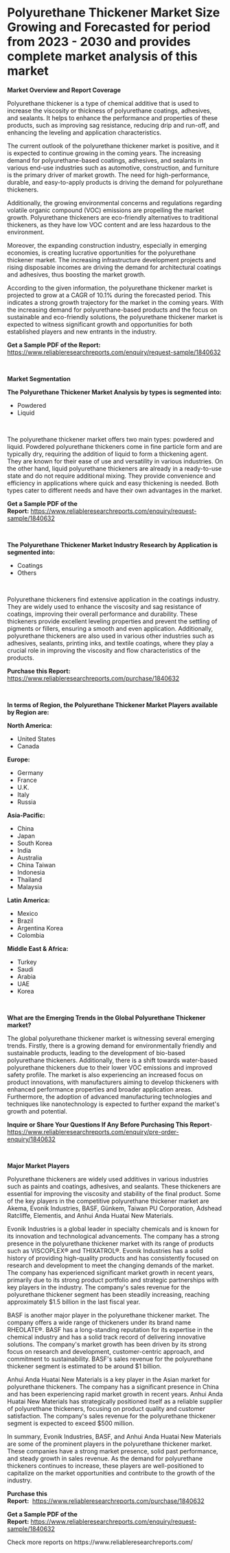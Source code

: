 <p><h1>Polyurethane Thickener Market Size Growing and Forecasted for period from 2023 - 2030 and provides complete market analysis of this market</h1></p><p><strong>Market Overview and Report Coverage</strong></p>
<p><p>Polyurethane thickener is a type of chemical additive that is used to increase the viscosity or thickness of polyurethane coatings, adhesives, and sealants. It helps to enhance the performance and properties of these products, such as improving sag resistance, reducing drip and run-off, and enhancing the leveling and application characteristics.</p><p>The current outlook of the polyurethane thickener market is positive, and it is expected to continue growing in the coming years. The increasing demand for polyurethane-based coatings, adhesives, and sealants in various end-use industries such as automotive, construction, and furniture is the primary driver of market growth. The need for high-performance, durable, and easy-to-apply products is driving the demand for polyurethane thickeners.</p><p>Additionally, the growing environmental concerns and regulations regarding volatile organic compound (VOC) emissions are propelling the market growth. Polyurethane thickeners are eco-friendly alternatives to traditional thickeners, as they have low VOC content and are less hazardous to the environment.</p><p>Moreover, the expanding construction industry, especially in emerging economies, is creating lucrative opportunities for the polyurethane thickener market. The increasing infrastructure development projects and rising disposable incomes are driving the demand for architectural coatings and adhesives, thus boosting the market growth.</p><p>According to the given information, the polyurethane thickener market is projected to grow at a CAGR of 10.1% during the forecasted period. This indicates a strong growth trajectory for the market in the coming years. With the increasing demand for polyurethane-based products and the focus on sustainable and eco-friendly solutions, the polyurethane thickener market is expected to witness significant growth and opportunities for both established players and new entrants in the industry.</p></p>
<p><strong>Get a Sample PDF of the Report:</strong> <a href="https://www.reliableresearchreports.com/enquiry/request-sample/1840632">https://www.reliableresearchreports.com/enquiry/request-sample/1840632</a></p>
<p>&nbsp;</p>
<p><strong>Market Segmentation</strong></p>
<p><strong>The Polyurethane Thickener Market Analysis by types is segmented into:</strong></p>
<p><ul><li>Powdered</li><li>Liquid</li></ul></p>
<p>&nbsp;</p>
<p><p>The polyurethane thickener market offers two main types: powdered and liquid. Powdered polyurethane thickeners come in fine particle form and are typically dry, requiring the addition of liquid to form a thickening agent. They are known for their ease of use and versatility in various industries. On the other hand, liquid polyurethane thickeners are already in a ready-to-use state and do not require additional mixing. They provide convenience and efficiency in applications where quick and easy thickening is needed. Both types cater to different needs and have their own advantages in the market.</p></p>
<p><strong>Get a Sample PDF of the Report:</strong>&nbsp;<a href="https://www.reliableresearchreports.com/enquiry/request-sample/1840632">https://www.reliableresearchreports.com/enquiry/request-sample/1840632</a></p>
<p>&nbsp;</p>
<p><strong>The Polyurethane Thickener Market Industry Research by Application is segmented into:</strong></p>
<p><ul><li>Coatings</li><li>Others</li></ul></p>
<p>&nbsp;</p>
<p><p>Polyurethane thickeners find extensive application in the coatings industry. They are widely used to enhance the viscosity and sag resistance of coatings, improving their overall performance and durability. These thickeners provide excellent leveling properties and prevent the settling of pigments or fillers, ensuring a smooth and even application. Additionally, polyurethane thickeners are also used in various other industries such as adhesives, sealants, printing inks, and textile coatings, where they play a crucial role in improving the viscosity and flow characteristics of the products.</p></p>
<p><strong>Purchase this Report:</strong>&nbsp; <a href="https://www.reliableresearchreports.com/purchase/1840632">https://www.reliableresearchreports.com/purchase/1840632</a></p>
<p>&nbsp;</p>
<p><strong>In terms of Region, the Polyurethane Thickener Market Players available by Region are:</strong></p>
<p>
    <p> <strong> North America: </strong>
        <ul>
            <li>United States</li>
            <li>Canada</li>
        </ul>
        </p> 
    <p> <strong> Europe: </strong>
        <ul>
            <li>Germany</li>
            <li>France</li>
            <li>U.K.</li>
            <li>Italy</li>
            <li>Russia</li>
        </ul>
        </p> 
    <p> <strong> Asia-Pacific: </strong>
        <ul>
            <li>China</li>
            <li>Japan</li>
            <li>South Korea</li>
            <li>India</li>
            <li>Australia</li>
            <li>China Taiwan</li>
            <li>Indonesia</li>
            <li>Thailand</li>
            <li>Malaysia</li>
        </ul>
        </p> 
    <p> <strong> Latin America: </strong>
        <ul>
            <li>Mexico</li>
            <li>Brazil</li>
            <li>Argentina Korea</li>
            <li>Colombia</li>
        </ul>
        </p> 
    <p> <strong> Middle East & Africa: </strong>
        <ul>
            <li>Turkey</li>
            <li>Saudi</li>
            <li>Arabia</li>
            <li>UAE</li>
            <li>Korea</li>
        </ul>
    </p>
    </p>
<p>&nbsp;</p>
<p><strong>What are the Emerging Trends in the Global Polyurethane Thickener market?</strong></p>
<p><p>The global polyurethane thickener market is witnessing several emerging trends. Firstly, there is a growing demand for environmentally friendly and sustainable products, leading to the development of bio-based polyurethane thickeners. Additionally, there is a shift towards water-based polyurethane thickeners due to their lower VOC emissions and improved safety profile. The market is also experiencing an increased focus on product innovations, with manufacturers aiming to develop thickeners with enhanced performance properties and broader application areas. Furthermore, the adoption of advanced manufacturing technologies and techniques like nanotechnology is expected to further expand the market's growth and potential.</p></p>
<p><strong>Inquire or Share Your Questions If Any Before Purchasing This Report</strong>- <a href="https://www.reliableresearchreports.com/enquiry/pre-order-enquiry/1840632">https://www.reliableresearchreports.com/enquiry/pre-order-enquiry/1840632</a></p>
<p>&nbsp;</p>
<p><strong>Major Market Players</strong></p>
<p><p>Polyurethane thickeners are widely used additives in various industries such as paints and coatings, adhesives, and sealants. These thickeners are essential for improving the viscosity and stability of the final product. Some of the key players in the competitive polyurethane thickener market are Akema, Evonik Industries, BASF, Günkem, Taiwan PU Corporation, Adshead Ratcliffe, Elementis, and Anhui Anda Huatai New Materials.</p><p>Evonik Industries is a global leader in specialty chemicals and is known for its innovation and technological advancements. The company has a strong presence in the polyurethane thickener market with its range of products such as VISCOPLEX® and THIXATROL®. Evonik Industries has a solid history of providing high-quality products and has consistently focused on research and development to meet the changing demands of the market. The company has experienced significant market growth in recent years, primarily due to its strong product portfolio and strategic partnerships with key players in the industry. The company's sales revenue for the polyurethane thickener segment has been steadily increasing, reaching approximately $1.5 billion in the last fiscal year.</p><p>BASF is another major player in the polyurethane thickener market. The company offers a wide range of thickeners under its brand name RHEOLATE®. BASF has a long-standing reputation for its expertise in the chemical industry and has a solid track record of delivering innovative solutions. The company's market growth has been driven by its strong focus on research and development, customer-centric approach, and commitment to sustainability. BASF's sales revenue for the polyurethane thickener segment is estimated to be around $1 billion.</p><p>Anhui Anda Huatai New Materials is a key player in the Asian market for polyurethane thickeners. The company has a significant presence in China and has been experiencing rapid market growth in recent years. Anhui Anda Huatai New Materials has strategically positioned itself as a reliable supplier of polyurethane thickeners, focusing on product quality and customer satisfaction. The company's sales revenue for the polyurethane thickener segment is expected to exceed $500 million.</p><p>In summary, Evonik Industries, BASF, and Anhui Anda Huatai New Materials are some of the prominent players in the polyurethane thickener market. These companies have a strong market presence, solid past performance, and steady growth in sales revenue. As the demand for polyurethane thickeners continues to increase, these players are well-positioned to capitalize on the market opportunities and contribute to the growth of the industry.</p></p>
<p><strong>Purchase this Report:</strong>&nbsp;&nbsp;<a href="https://www.reliableresearchreports.com/purchase/1840632">https://www.reliableresearchreports.com/purchase/1840632</a></p>
<p></p>
<p><strong>Get a Sample PDF of the Report:</strong>&nbsp;<a href="https://www.reliableresearchreports.com/enquiry/request-sample/1840632">https://www.reliableresearchreports.com/enquiry/request-sample/1840632</a></p>
<p>Check more reports on https://www.reliableresearchreports.com/</p>